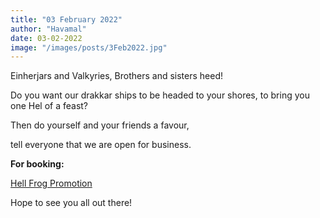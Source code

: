 ```yaml
---
title: "03 February 2022"
author: "Havamal"
date: 03-02-2022
image: "/images/posts/3Feb2022.jpg"
---
```


Einherjars and Valkyries, Brothers and sisters heed!

Do you want our drakkar ships to be headed to your shores, to bring you one Hel of a feast?

Then do yourself and your friends a favour,

tell everyone that we are open for business.

**For booking:**

[Hell Frog Promotion](https://www.facebook.com/HellFrogPromotion/)

Hope to see you all out there!